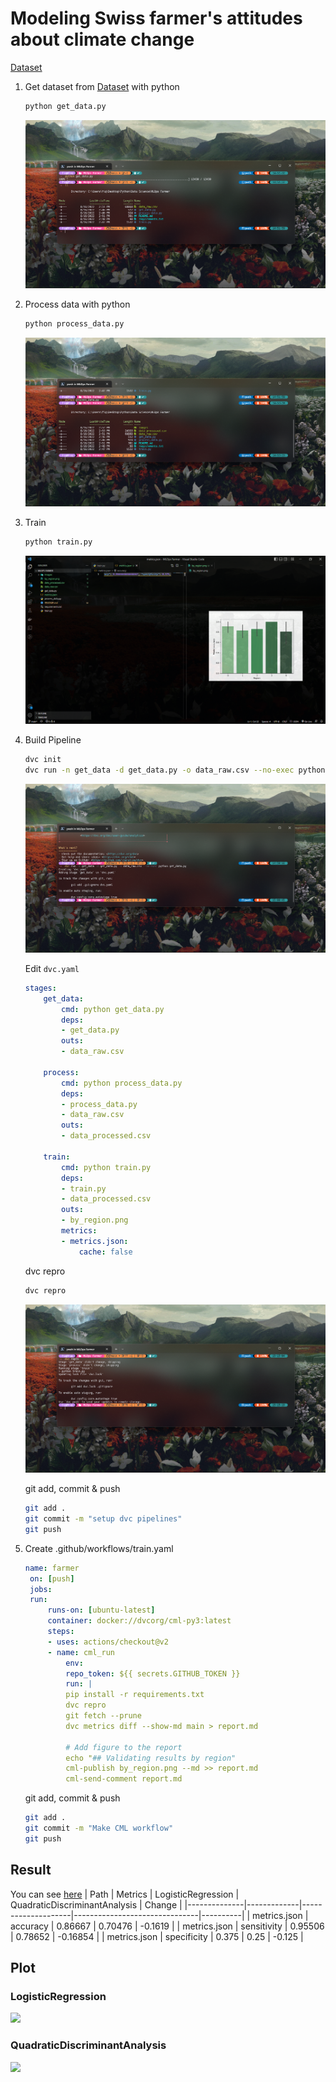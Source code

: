 # Modeling Swiss farmer's attitudes about climate change

[Dataset](https://www.sciencedirect.com/science/article/pii/S2352340920303048)


1. Get dataset from [Dataset](https://www.sciencedirect.com/science/article/pii/S2352340920303048) with python
    ``` bash
    python get_data.py
    ```
    ![](https://raw.githubusercontent.com/fiqgant/MLOps-Farmer/main/Images/get_data.png)

2. Process data with python
    ``` bash
    python process_data.py
    ```
    ![](https://raw.githubusercontent.com/fiqgant/MLOps-Farmer/main/Images/process_data.png)

3. Train
    ``` bash
    python train.py
    ```
    ![](https://raw.githubusercontent.com/fiqgant/MLOps-Farmer/main/Images/train_result.png)

4. Build Pipeline
    ``` bash
    dvc init
    dvc run -n get_data -d get_data.py -o data_raw.csv --no-exec python get_data.py
    ```
    ![](https://raw.githubusercontent.com/fiqgant/MLOps-Farmer/main/Images/dvc_run.png)

    Edit `dvc.yaml`
    ``` yaml:dvc.yaml
    stages:
        get_data:
            cmd: python get_data.py
            deps:
            - get_data.py
            outs:
            - data_raw.csv

        process:
            cmd: python process_data.py
            deps:
            - process_data.py
            - data_raw.csv
            outs:
            - data_processed.csv

        train:
            cmd: python train.py
            deps:
            - train.py
            - data_processed.csv
            outs:
            - by_region.png
            metrics:
            - metrics.json:
                cache: false
    ```
    
    dvc repro
    ``` bash
    dvc repro
    ```
    ![](https://raw.githubusercontent.com/fiqgant/MLOps-Farmer/main/Images/dvc_repro.png)

    git add, commit & push
    ```bash
    git add .
    git commit -m "setup dvc pipelines"
    git push
    ```

5. Create .github/workflows/train.yaml
   ```yaml
   name: farmer
    on: [push]
    jobs:
    run:
        runs-on: [ubuntu-latest]
        container: docker://dvcorg/cml-py3:latest
        steps:
        - uses: actions/checkout@v2
        - name: cml_run
            env:
            repo_token: ${{ secrets.GITHUB_TOKEN }}
            run: |
            pip install -r requirements.txt
            dvc repro 
            git fetch --prune
            dvc metrics diff --show-md main > report.md
            
            # Add figure to the report
            echo "## Validating results by region"
            cml-publish by_region.png --md >> report.md
            cml-send-comment report.md
    ```

    git add, commit & push
    ```bash
    git add .
    git commit -m "Make CML workflow"
    git push
    ```

## Result 
You can see [here](https://github.com/fiqgant/MLOps-Farmer/commit/e217475ec059857fbad059f81d8d62b1d5353739#commitcomment-81294769)
| Path         | Metrics     | LogisticRegression | QuadraticDiscriminantAnalysis | Change   |
|--------------|-------------|--------------------|-------------------------------|----------|
| metrics.json | accuracy    | 0.86667            | 0.70476                       | -0.1619  |
| metrics.json | sensitivity | 0.95506            | 0.78652                       | -0.16854 |
| metrics.json | specificity | 0.375              | 0.25                          | -0.125   |

## Plot
### LogisticRegression
![](https://raw.githubusercontent.com/fiqgant/MLOps-Farmer/main/by_region_lr.png)
### QuadraticDiscriminantAnalysis
![](https://raw.githubusercontent.com/fiqgant/MLOps-Farmer/main/by_region_qda.png)
